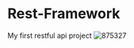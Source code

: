 # Rest-Framework
My first restful api project
![875327](https://user-images.githubusercontent.com/67270054/154822150-a20d3049-cc6c-47a7-a867-085b19941dd5.png)
